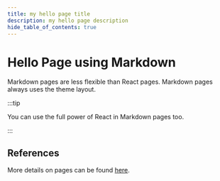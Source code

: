 ```yaml
---
title: my hello page title
description: my hello page description
hide_table_of_contents: true
---
```


# Hello Page using Markdown

Markdown pages are less flexible than React pages.
Markdown pages always uses the theme layout.

:::tip

You can use the full power of React in Markdown pages too.

:::

## References
More details on pages can be found [here](https://docusaurus.io/docs/creating-pages).